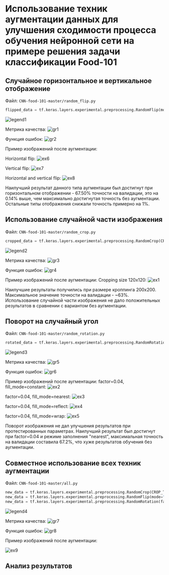 # Использование техник аугментации данных для улучшения сходимости процесса обучения нейронной сети на примере решения задачи классификации Food-101
## Случайное горизонтальное и вертикальное отображение
Файл: `CNN-food-101-master/random_flip.py`

```python
flipped_data = tf.keras.layers.experimental.preprocessing.RandomFlip(mode="vertical")(inputs)
```

![legend1](https://github.com/actharsis/lab4/blob/main/legends/random_flip.png)

Метрика качества:
![gr1](https://github.com/actharsis/lab4/blob/main/graphs/random_flip/epoch_categorical_accuracy.svg)

Функция ошибок:
![gr2](https://github.com/actharsis/lab4/blob/main/graphs/random_flip/epoch_loss.svg)

Пример изображений после аугментации:

Horizontal flip:
![ex6](https://github.com/actharsis/lab4/blob/main/images/horizontal.png)

Vertical flip:
![ex7](https://github.com/actharsis/lab4/blob/main/images/vertical.png)

Horizontal and vertical flip:
![ex8](https://github.com/actharsis/lab4/blob/main/images/horizontal_and_vertical.png)

Наилучший результат данного типа аугментации был достигнут при горизонтальном отображении - 67.50% точности на валидации, это на 0.14% выше, чем максимально достигнутая точность без аугментации. Остальные типы отображения снижали точность примерно на 1%.
## Использование случайной части изображения
Файл: `CNN-food-101-master/random_crop.py`

```python
cropped_data = tf.keras.layers.experimental.preprocessing.RandomCrop(CROP_TO_SIZE, CROP_TO_SIZE)(inputs)
```

![legend2](https://github.com/actharsis/lab4/blob/main/legends/random_crop.png)

Метрика качества:
![gr3](https://github.com/actharsis/lab4/blob/main/graphs/random_crop/epoch_categorical_accuracy.svg)

Функция ошибок:
![gr4](https://github.com/actharsis/lab4/blob/main/graphs/random_crop/epoch_loss.svg)

Пример изображений после аугментации:
Cropping size 120x120:
![ex1](https://github.com/actharsis/lab4/blob/main/images/crop120.png)

Наилучшие результаты получились при размере кроппинга 200х200. Максимальное значение точности на валидации - ~63%. Использование случайной части изображения не дало положительных результатов в сравнении с вариантом без аугментации.
## Поворот на случайный угол
Файл: `CNN-food-101-master/random_rotation.py`

```python
rotated_data = tf.keras.layers.experimental.preprocessing.RandomRotation(factor=0.25, fill_mode="reflect")(inputs)
```

![legend3](https://github.com/actharsis/lab4/blob/main/legends/random_rotate.png)

Метрика качества:
![gr5](https://github.com/actharsis/lab4/blob/main/graphs/random_rotate/epoch_categorical_accuracy.svg)

Функция ошибок:
![gr6](https://github.com/actharsis/lab4/blob/main/graphs/random_rotate/epoch_loss.svg)

Пример изображений после аугментации:
factor=0.04, fill_mode=constant:
![ex2](https://github.com/actharsis/lab4/blob/main/images/factor%3D0.04%2C%20fill_mode%3Dconstant.png)

factor=0.04, fill_mode=nearest:
![ex3](https://github.com/actharsis/lab4/blob/main/images/factor%3D0.04%2C%20fill_mode%3Dnearest.png)

factor=0.04, fill_mode=reflect:
![ex4](https://github.com/actharsis/lab4/blob/main/images/factor%3D0.04%2C%20fill_mode%3Dreflect.png)

factor=0.04, fill_mode=wrap:
![ex5](https://github.com/actharsis/lab4/blob/main/images/factor%3D0.04%2C%20fill_mode%3Dwrap.png)

Поворот изображения не дал улучшения результатов при протестированных параметрах. Наилучший результат был достигнут при factor=0.04 и режиме заполнения "nearest", максимальная точность на валидации составила 67.2%, что хуже результатов обучения без аугментации.
## Совместное использование всех техник аугментации
Файл: `CNN-food-101-master/all.py`

```python
new_data = tf.keras.layers.experimental.preprocessing.RandomCrop(CROP_TO_SIZE, CROP_TO_SIZE)(inputs)
new_data = tf.keras.layers.experimental.preprocessing.RandomFlip(mode="horizontal")(new_data)
new_data = tf.keras.layers.experimental.preprocessing.RandomRotation(factor=0.04, fill_mode="nearest")(new_data)
```

![legend4]()

Метрика качества:
![gr7]()

Функция ошибок:
![gr8]()

Пример изображений после аугментации:

![ex9](https://github.com/actharsis/lab4/blob/main/images/all.png)

## Анализ результатов
